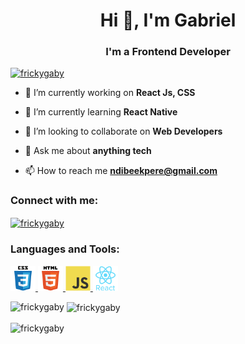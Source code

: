 <h1 align="center">Hi 👋, I'm Gabriel</h1>
<h3 align="center">I'm a Frontend Developer</h3>

<p align="left"> <a href="https://twitter.com/frickygaby" target="blank"><img src="https://img.shields.io/twitter/follow/frickygaby?logo=twitter&style=for-the-badge" alt="frickygaby" /></a> </p>

- 🔭 I’m currently working on **React Js, CSS**

- 🌱 I’m currently learning **React Native**

- 🤝 I’m looking to collaborate on **Web Developers**

- 💬 Ask me about **anything tech**

- 📫 How to reach me **ndibeekpere@gmail.com**

<h3 align="left">Connect with me:</h3>
<p align="left">
<a href="https://twitter.com/frickygaby" target="blank"><img align="center" src="https://raw.githubusercontent.com/rahuldkjain/github-profile-readme-generator/master/src/images/icons/Social/twitter.svg" alt="frickygaby" height="30" width="40" /></a>
</p>

<h3 align="left">Languages and Tools:</h3>
<p align="left"> <a href="https://www.w3schools.com/css/" target="_blank" rel="noreferrer"> <img src="https://raw.githubusercontent.com/devicons/devicon/master/icons/css3/css3-original-wordmark.svg" alt="css3" width="40" height="40"/> </a> <a href="https://www.w3.org/html/" target="_blank" rel="noreferrer"> <img src="https://raw.githubusercontent.com/devicons/devicon/master/icons/html5/html5-original-wordmark.svg" alt="html5" width="40" height="40"/> </a> <a href="https://developer.mozilla.org/en-US/docs/Web/JavaScript" target="_blank" rel="noreferrer"> <img src="https://raw.githubusercontent.com/devicons/devicon/master/icons/javascript/javascript-original.svg" alt="javascript" width="40" height="40"/> </a> <a href="https://reactjs.org/" target="_blank" rel="noreferrer"> <img src="https://raw.githubusercontent.com/devicons/devicon/master/icons/react/react-original-wordmark.svg" alt="react" width="40" height="40"/> </a> </p>

<p><img align="left" src="https://github-readme-stats.vercel.app/api/top-langs?username=frickygaby&show_icons=true&locale=en&layout=compact" alt="frickygaby" /></p>

<p>&nbsp;<img align="center" src="https://github-readme-stats.vercel.app/api?username=frickygaby&show_icons=true&locale=en" alt="frickygaby" /></p>

<p><img align="center" src="https://github-readme-streak-stats.herokuapp.com/?user=frickygaby&" alt="frickygaby" /></p>
